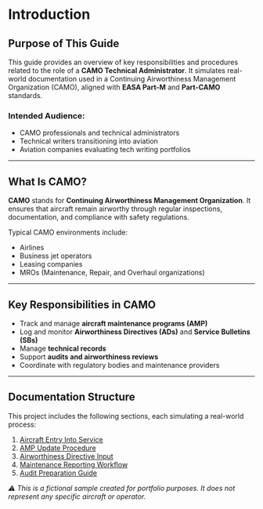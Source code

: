 <!DOCTYPE html>
<html lang="en">
<head>
  <meta charset="UTF-8" />
  <meta name="viewport" content="width=device-width, initial-scale=1.0"/>

  <link rel="stylesheet" href="../../styles.css"/>
</head>
<body>
  <main>
    <h1>Introduction</h1>
   
  <h2>Purpose of This Guide</h2>
    <p>This guide provides an overview of key responsibilities and procedures related to the role of a <strong>CAMO Technical Administrator</strong>. It simulates real-world documentation used in a Continuing Airworthiness Management Organization (CAMO), aligned with <strong>EASA Part-M</strong> and <strong>Part-CAMO</strong> standards.</p>

   <h3>Intended Audience:</h3>
    <ul>
      <li>CAMO professionals and technical administrators</li>
      <li>Technical writers transitioning into aviation</li>
      <li>Aviation companies evaluating tech writing portfolios</li>
    </ul>

   <hr>

  <h2>What Is CAMO?</h2>
    <p><strong>CAMO</strong> stands for <strong>Continuing Airworthiness Management Organization</strong>. It ensures that aircraft remain airworthy through regular inspections, documentation, and compliance with safety regulations.</p>

  <p>Typical CAMO environments include:</p>
    <ul>
      <li>Airlines</li>
      <li>Business jet operators</li>
      <li>Leasing companies</li>
      <li>MROs (Maintenance, Repair, and Overhaul organizations)</li>
    </ul>

  <hr>

  <h2>Key Responsibilities in CAMO</h2>
    <ul>
      <li>Track and manage <strong>aircraft maintenance programs (AMP)</strong></li>
      <li>Log and monitor <strong>Airworthiness Directives (ADs)</strong> and <strong>Service Bulletins (SBs)</strong></li>
      <li>Manage <strong>technical records</strong></li>
      <li>Support <strong>audits and airworthiness reviews</strong></li>
      <li>Coordinate with regulatory bodies and maintenance providers</li>
    </ul>

  <hr>

  <h2>Documentation Structure</h2>
    <p>This project includes the following sections, each simulating a real-world process:</p>
    <ol>
      <li><a href="aircraft-entry-into-service.html">Aircraft Entry Into Service</a></li>
      <li><a href="amp-update-procedure.html">AMP Update Procedure</a></li>
      <li><a href="airworthiness-directive-input.html">Airworthiness Directive Input</a></li>
      <li><a href="maintenance-reporting-workflow.html">Maintenance Reporting Workflow</a></li>
      <li><a href="audit-preparation-guide.html">Audit Preparation Guide</a></li>
    </ol>

   <p><em>⚠️ This is a fictional sample created for portfolio purposes. It does not represent any specific aircraft or operator.</em></p>
  </main>
</body>
</html>
